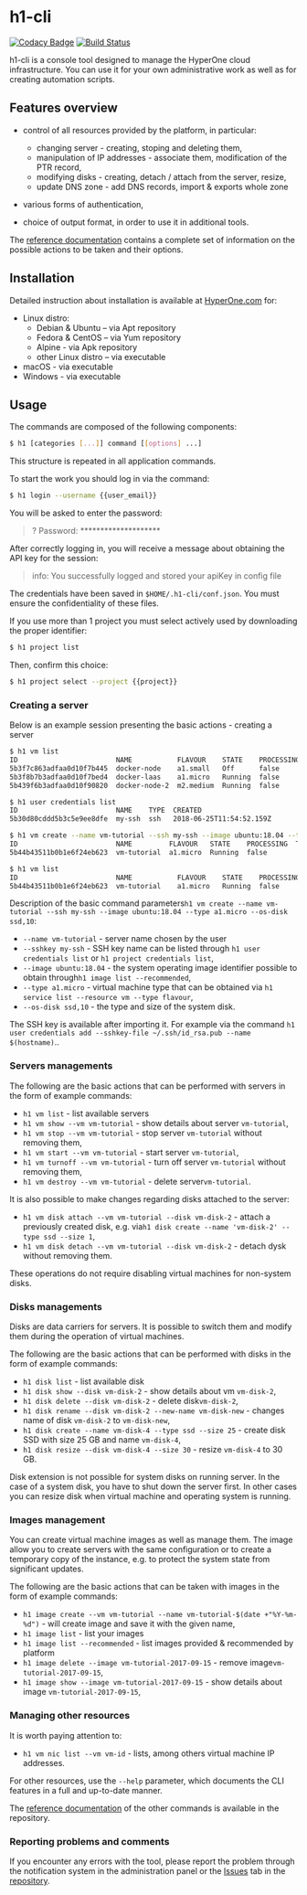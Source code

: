 # h1-cli

[![Codacy Badge](https://api.codacy.com/project/badge/Grade/5e85806098ca486991d4bc1b568cb743)](https://app.codacy.com/app/hyperonecom/h1-cli?utm_source=github.com&utm_medium=referral&utm_content=hyperonecom/h1-cli&utm_campaign=badger)
[![Build Status](https://travis-ci.org/hyperonecom/h1-cli.svg?branch=master)](https://travis-ci.org/hyperonecom/h1-cli)

h1-cli is a console tool designed to manage the HyperOne cloud infrastructure. You can use it for your own administrative work as well as for creating automation scripts.

## Features overview

* control of all resources provided by the platform, in particular:

   * changing server - creating, stoping and deleting them,
   * manipulation of IP addresses - associate them, modification of the PTR record,
   * modifying disks - creating, detach / attach from the server, resize,
   * update DNS zone - add DNS records, import & exports whole zone

* various forms of authentication,
* choice of output format, in order to use it in additional tools.

The [reference documentation] contains a complete set of information on the possible actions to be taken and their options.

## Installation

Detailed instruction about installation is available at [HyperOne.com](https://www.hyperone.com/tools/cli/guides/installation.html) for:

* Linux distro:
   * Debian & Ubuntu – via Apt repository
   * Fedora & CentOS – via Yum repository
   * Alpine - via Apk repository
   * other Linux distro – via executable
* macOS - via executable
* Windows - via executable

## Usage

The commands are composed of the following components:

```bash
$ h1 [categories [...]] command [[options] ...]
```

This structure is repeated in all application commands.

To start the work you should log in via the command:

```bash
$ h1 login --username {{user_email}}
```

You will be asked to enter the password:

> ? Password: ********************

After correctly logging in, you will receive a message about obtaining the API key for the session:

> info: You successfully logged and stored your apiKey in config file

The credentials have been saved in ``$HOME/.h1-cli/conf.json``. You must ensure the confidentiality of these files.

If you use more than 1 project you must select actively used by downloading the proper identifier:

```bash
$ h1 project list
```

Then, confirm this choice:

```bash
$ h1 project select --project {{project}}
```

### Creating a server

Below is an example session presenting the basic actions - creating a server

```bash
$ h1 vm list
ID                        NAME           FLAVOUR    STATE    PROCESSING  TAGS
5b3f7c863adfaa0d10f7b445  docker-node    a1.small   Off      false       
5b3f8b7b3adfaa0d10f7bed4  docker-laas    a1.micro   Running  false       zabbix_agent
5b439f6b3adfaa0d10f90820  docker-node-2  m2.medium  Running  false       zabbix_agent,docker_registry

$ h1 user credentials list
ID                        NAME    TYPE  CREATED
5b30d80cddd5b3c5e9ee8dfe  my-ssh  ssh   2018-06-25T11:54:52.159Z

$ h1 vm create --name vm-tutorial --ssh my-ssh --image ubuntu:18.04 --type a1.micro --os-disk ssd,10
ID                        NAME         FLAVOUR   STATE    PROCESSING  TAGS
5b44b43511b0b1e6f24eb623  vm-tutorial  a1.micro  Running  false  

$ h1 vm list
ID                        NAME           FLAVOUR    STATE    PROCESSING  TAGS
5b44b43511b0b1e6f24eb623  vm-tutorial    a1.micro   Running  false       
```

Description of the basic command parameters``h1 vm create --name vm-tutorial --ssh my-ssh --image ubuntu:18.04 --type a1.micro --os-disk ssd,10``:

* ``--name vm-tutorial`` - server name chosen by the user
* ``--sshkey my-ssh`` - SSH key name can be listed through ``h1 user credentials list`` or ```h1 project credentials list```,
* ``--image ubuntu:18.04`` - the system operating image identifier possible to obtain through``h1 image list --recommended``,
* ``--type a1.micro`` - virtual machine type that can be obtained via ``h1 service list --resource vm --type flavour``,
* ``--os-disk ssd,10`` - the type and size of the system disk.

The SSH key is available after importing it. For example via the command ``h1 user credentials add --sshkey-file ~/.ssh/id_rsa.pub --name $(hostname)``..

### Servers managements

The following are the basic actions that can be performed with servers in the form of example commands:

* ``h1 vm list`` - list available servers
* ``h1 vm show --vm vm-tutorial`` - show details about server ``vm-tutorial``,
* ``h1 vm stop --vm vm-tutorial`` - stop server ``vm-tutorial`` without removing them,
* ``h1 vm start --vm vm-tutorial`` - start server ``vm-tutorial``,
* ``h1 vm turnoff --vm vm-tutorial`` - turn off server ``vm-tutorial`` without removing them,
* ``h1 vm destroy --vm vm-tutorial`` - delete server``vm-tutorial``.

It is also possible to make changes regarding disks attached to the server:

* ``h1 vm disk attach --vm vm-tutorial --disk vm-disk-2`` - attach a previously created disk, e.g. via``h1 disk create --name 'vm-disk-2' --type ssd --size 1``,
* ``h1 vm disk detach --vm vm-tutorial --disk vm-disk-2`` - detach dysk without removing them.

These operations do not require disabling virtual machines for non-system disks.

### Disks managements

Disks are data carriers for servers. It is possible to switch them and modify them during the operation of virtual machines.

The following are the basic actions that can be performed with disks in the form of example commands:

* ``h1 disk list`` - list available disk
* ``h1 disk show --disk vm-disk-2`` - show details about vm ``vm-disk-2``,
* ``h1 disk delete --disk vm-disk-2`` - delete disk``vm-disk-2``,
* ``h1 disk rename --disk vm-disk-2 --new-name vm-disk-new`` - changes name of disk ``vm-disk-2`` to ``vm-disk-new``,
* ``h1 disk create --name vm-disk-4 --type ssd --size 25`` - create disk SSD with size 25 GB and name ``vm-disk-4``,
* ``h1 disk resize --disk vm-disk-4 --size 30`` - resize ``vm-disk-4`` to 30 GB.

Disk extension is not possible for system disks on running server. In the case of a system disk, you have to shut down the server first. In other cases you can resize disk when virtual machine and operating system is running.

### Images management

You can create virtual machine images as well as manage them. The image allow you to create servers with the same configuration or to create a temporary copy of the instance, e.g. to protect the system state from significant updates.

The following are the basic actions that can be taken with images in the form of example commands:

* ``h1 image create --vm vm-tutorial --name vm-tutorial-$(date +"%Y-%m-%d")`` - will create image and save it with the given name,
* ``h1 image list`` - list your images
* ``h1 image list --recommended`` - list images provided & recommended by platform
* ``h1 image delete --image vm-tutorial-2017-09-15`` - remove image``vm-tutorial-2017-09-15``,
* ``h1 image show --image vm-tutorial-2017-09-15`` - show details about image ``vm-tutorial-2017-09-15``,

### Managing other resources

It is worth paying attention to:

* ``h1 vm nic list --vm vm-id`` - lists, among others virtual machine IP addresses.

For other resources, use the ``--help`` parameter, which documents the CLI features in a full and up-to-date manner.
 
The [reference documentation] of the other commands is available in the repository.

### Reporting problems and comments

If you encounter any errors with the tool, please report the problem through the notification system in the administration panel or the [Issues] tab in the [repository].

[Releases]: https://github.com/hyperonecom/h1-cli/releases/latest
[repository]: https://github.com/hyperonecom/h1-cli
[Issues]: https://github.com/hyperonecom/h1-cli/issues
[reference documentation]: docs/index.md
